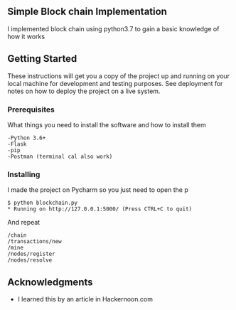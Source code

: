 ## Simple Block chain Implementation

I implemented block chain using python3.7 to gain a basic knowledge of how it works

## Getting Started

These instructions will get you a copy of the project up and running on your local machine for development and testing purposes. See deployment for notes on how to deploy the project on a live system.

### Prerequisites

What things you need to install the software and how to install them

```
-Python 3.6+
-Flask
-pip
-Postman (terminal cal also work)
```

### Installing

I made the project on Pycharm so you just need to open the p

```
$ python blockchain.py
* Running on http://127.0.0.1:5000/ (Press CTRL+C to quit)
```

And repeat

```
/chain
/transactions/new
/mine
/nodes/register
/nodes/resolve
```



## Acknowledgments

* I learned this by an article in Hackernoon.com

